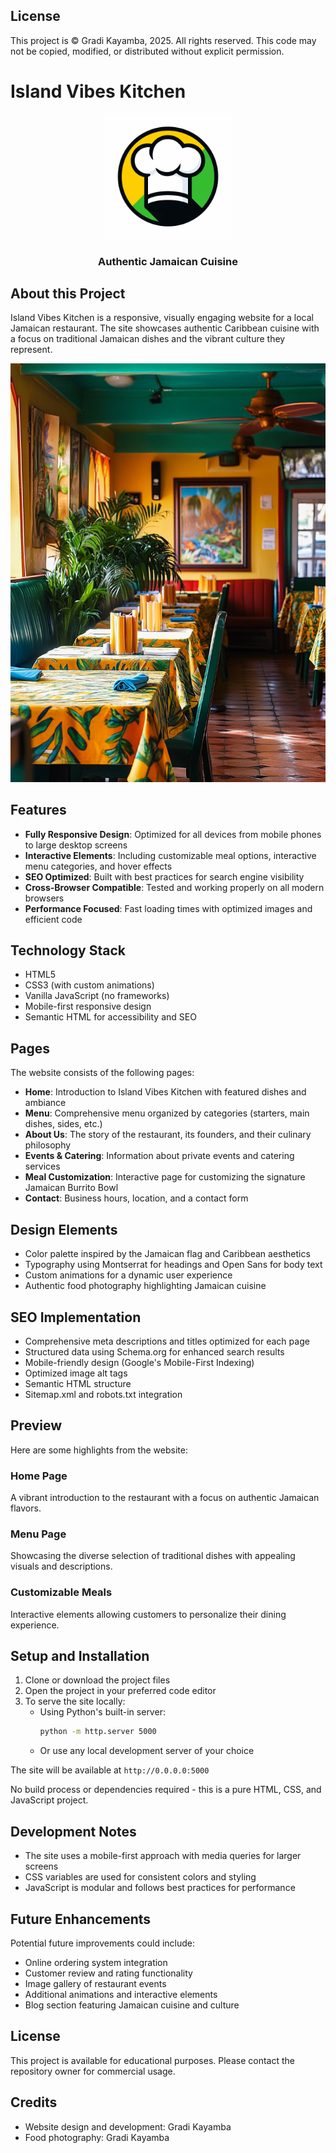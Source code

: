 ## License

This project is © Gradi Kayamba, 2025. All rights reserved. This code may not be copied, modified, or distributed without explicit permission.

# Island Vibes Kitchen

<div align="center">
  <img src="images/logo.png" alt="Island Vibes Kitchen Logo" width="200">
  <h3>Authentic Jamaican Cuisine</h3>
</div>

## About this Project

Island Vibes Kitchen is a responsive, visually engaging website for a local Jamaican restaurant. The site showcases authentic Caribbean cuisine with a focus on traditional Jamaican dishes and the vibrant culture they represent.

![Island Vibes Kitchen Homepage](images/restaurant.png)

## Features

- **Fully Responsive Design**: Optimized for all devices from mobile phones to large desktop screens
- **Interactive Elements**: Including customizable meal options, interactive menu categories, and hover effects
- **SEO Optimized**: Built with best practices for search engine visibility
- **Cross-Browser Compatible**: Tested and working properly on all modern browsers
- **Performance Focused**: Fast loading times with optimized images and efficient code

## Technology Stack

- HTML5
- CSS3 (with custom animations)
- Vanilla JavaScript (no frameworks)
- Mobile-first responsive design
- Semantic HTML for accessibility and SEO

## Pages

The website consists of the following pages:

- **Home**: Introduction to Island Vibes Kitchen with featured dishes and ambiance
- **Menu**: Comprehensive menu organized by categories (starters, main dishes, sides, etc.)
- **About Us**: The story of the restaurant, its founders, and their culinary philosophy
- **Events & Catering**: Information about private events and catering services
- **Meal Customization**: Interactive page for customizing the signature Jamaican Burrito Bowl
- **Contact**: Business hours, location, and a contact form

## Design Elements

- Color palette inspired by the Jamaican flag and Caribbean aesthetics
- Typography using Montserrat for headings and Open Sans for body text
- Custom animations for a dynamic user experience
- Authentic food photography highlighting Jamaican cuisine

## SEO Implementation

- Comprehensive meta descriptions and titles optimized for each page
- Structured data using Schema.org for enhanced search results
- Mobile-friendly design (Google's Mobile-First Indexing)
- Optimized image alt tags
- Semantic HTML structure
- Sitemap.xml and robots.txt integration

## Preview

Here are some highlights from the website:

### Home Page
A vibrant introduction to the restaurant with a focus on authentic Jamaican flavors.

### Menu Page
Showcasing the diverse selection of traditional dishes with appealing visuals and descriptions.

### Customizable Meals
Interactive elements allowing customers to personalize their dining experience.

## Setup and Installation

1. Clone or download the project files
2. Open the project in your preferred code editor
3. To serve the site locally:
   - Using Python's built-in server:
     ```bash
     python -m http.server 5000
     ```
   - Or use any local development server of your choice

The site will be available at `http://0.0.0.0:5000`

No build process or dependencies required - this is a pure HTML, CSS, and JavaScript project.

## Development Notes

- The site uses a mobile-first approach with media queries for larger screens
- CSS variables are used for consistent colors and styling
- JavaScript is modular and follows best practices for performance

## Future Enhancements

Potential future improvements could include:

- Online ordering system integration
- Customer review and rating functionality
- Image gallery of restaurant events
- Additional animations and interactive elements
- Blog section featuring Jamaican cuisine and culture

## License

This project is available for educational purposes. Please contact the repository owner for commercial usage.

## Credits

- Website design and development: Gradi Kayamba
- Food photography: Gradi Kayamba
